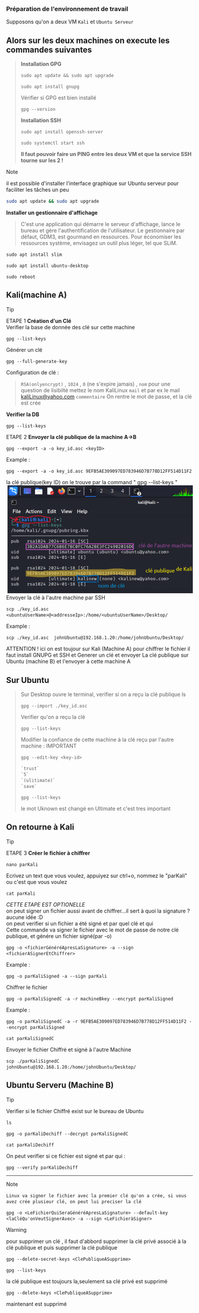 
### Préparation de l'environnement de travail

Supposons qu'on a deux VM `Kali` et `Ubuntu Serveur`
 
## Alors sur les deux machines on execute les commandes suivantes
>
> **Installation GPG**
> ```
> sudo apt update && sudo apt upgrade
> ```
> ```
> sudo apt install gnupg
> ```
> Vérifier si GPG est bien installé
> ```
> gpg --version
> ```
> **Installation SSH**
> ```
> sudo apt install openssh-server
> ```
> ```
> sudo systemctl start ssh
> ```
> **Il faut pouvoir faire un PING entre les deux VM et que la service SSH tourne sur les 2 !**


> [!NOTE]
> il est possible d'installer l'interface graphique sur Ubuntu serveur pour faciliter les tâches un peu<br>
> ```bash
> sudo apt update && sudo apt upgrade
> ```
> **Installer un gestionnaire d'affichage** <br>
> >  C'est une application qui démarre le serveur d'affichage, lance le bureau et gère l'authentification de l'utilisateur. Le gestionnaire par défaut, GDM3, est gourmand en ressources. Pour économiser les ressources système, envisagez un outil plus léger, tel que SLiM.
> ```
> sudo apt install slim
> ```
> ```
> sudo apt install ubuntu-desktop
> ```
> ```
> sudo reboot
> ```

## Kali(machine A)

> [!TIP]
> ETAPE 1 **Création d'un Clé** <br>
> Verifier la base de donnée des clé sur cette machine
> ```
> gpg --list-keys
> ```
> Générer un clé
> ```
> gpg --full-generate-key
> ```
> Configuration de clé :
> > `RSA(onlyencrypt)` , `1024` , `0` (ne s'expire jamais) , `nom` pour une question de lisibilté mettez le nom KaliLinux `mail` et par ex le mail kaliLinux@yahoo.com  `commentaire`
> On rentre le mot de passe, et la clé est crée
>
> 
> **Verifier la DB**
> ```
> gpg --list-keys
> ```
>  ETAPE 2 **Envoyer la clé publique de la machine A->B**
> ```
> gpg --export -a -o key_id.asc <keyID>
> ```
> Example : 
> ```
> gpg --export -a -o key_id.asc 9EFB5AE309097ED783946D7B778D12FF514D11F2
> ```
> la clé publique(key ID) on le trouve par la command " gpg --list-keys " <br>
>  ![what](https://raw.githubusercontent.com/Ziadoon95/Security/main/Screenshot%20(22).png) <br>
> Envoyer la clé à l'autre machine par SSH
> ```
> scp ./key_id.asc  <ubuntuUserName>@<addresseIp>:/home/<ubuntuUserName>/Desktop/
> ```
> Example :
> ```
> scp ./key_id.asc  johnUbuntu@192.168.1.20:/home/johnUbuntu/Desktop/
> ```
> ATTENTION ! ici on est toujour sur Kali (Machine A) pour chiffrer le fichier il faut install GNUPG et SSH et Generer un clé et envoyer La clé publique sur
> Ubuntu (machine B) et l'envoyer à cette machine A


## Sur Ubuntu 
> Sur Desktop ouvre le terminal, verifier si on a reçu la clé publique
> ls
>```
> gpg --import ./key_id.asc
> ```
> Verifier qu'on a reçu la clé
> ```
> gpg --list-keys
> ```
> Modifier la confiance de cette machine à la clé reçu par l'autre machine : IMPORTANT
> ```
> gpg --edit-key <key-id>
> ```
> ```
> `trust`
> `5`
> `(ulitimate)`
> `save`
> ```
> ```
> gpg --list-keys
> ```
> le mot Uknown est changé en Ultimate et c'est tres important


## On retourne à Kali
> [!TIP]
> ETAPE 3 **Créer le fichier à chiffrer**
> ```
> nano parKali
> ```
> Ecrivez un text que vous voulez, appuiyez sur ctrl+o, nommez le "parKali" ou c'est que vous voulez
> ```
> cat parKali
> ```
> *CETTE ETAPE EST OPTIONELLE* <br>
> on peut signer un fichier aussi avant de chiffrer...il sert à quoi la signature ? aucune idée :D <br>
> on peut verifier si un fichier a été signé et par quel clé et qui <br>
> Cette commande va signer le fichier avec le mot de passe de notre clé publique, et génére un fichier signé(par -o)
> ```
> gpg -o <fichierGénéréApresLaSignature> -a --sign <fichierASignerEtChiffrer>
> ```
> Example :
> ```
> gpg -o parKaliSigned -a --sign parKali
> ```
> Chiffrer le fichier
> ```
> gpg -o parKaliSignedC -a -r machineBkey --encrypt parKaliSigned
> ```
> Example :
> ```
> gpg -o parKaliSignedC -a -r 9EFB5AE309097ED783946D7B778D12FF514D11F2 --encrypt parKaliSigned 
> ```
> ```
> cat parKaliSignedC
> ```
> Envoyer le fichier Chiffré et signé à l'autre Machine
> ```
> scp ./parKaliSignedC  johnUbuntu@192.168.1.20:/home/johnUbuntu/Desktop/
> ```

 ## Ubuntu Serveru (Machine B)

> [!TIP]
> Verifier si le fichier Chiffré exist sur le bureau de Ubuntu
> ```
> ls
> ```
> ```
> gpg -o parKaliDechiff --decrypt parKaliSignedC
> ```
> ```
> cat parKaliDechiff
> ```
> On peut verifier si ce fichier est signé et par qui :
> ```
> gpg --verify parKaliDechiff
> ```

***


> [!NOTE]
> ```
> Linux va signer le fichier avec la premier clé qu'on a crée, si vous avez crée plusieur clé, on peut lui preciser la clé 
> ```
> ```
> gpg -o <LeFichierQuiSeraGénéréApresLaSignature> --default-key  <laCléQu'onVeutSignerAvec> -a --sign <LeFichieràSigner>
> ```


> [!WARNING]
> pour supprimer un clé , il faut d'abbord supprimer la clé privé associé à la clé publique et puis supprimer la clé publique <br>
> ```
> gpg --delete-secret-keys <ClePubliqueASupprime>
> ```
> ```
> gpg --list-keys
> ```
> la clé publique est toujours la,seulement sa clé privé est supprimé
> ```
> gpg --delete-keys <ClePubliqueASupprime>
> ```
> maintenant est supprimé
